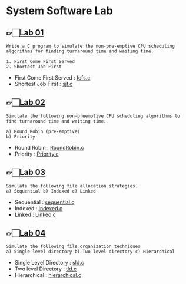 # System Software Lab

## 👉🏻[Lab 01](/Lab-01/)

    Write a C program to simulate the non-pre-emptive CPU scheduling algorithms for finding turnaround time and waiting time.

    1. First Come First Served
    2. Shortest Job First

-   First Come First Served : [fcfs.c](/Lab-01/fcfs.c)
-   Shortest Job First : [sjf.c](/Lab-01/sjf.c)

## 👉🏻[Lab 02](/Lab-02/)

    Simulate the following non-preemptive CPU scheduling algorithms to find turnaround time and waiting time.

    a) Round Robin (pre-emptive)
    b) Priority

-   Round Robin : [RoundRobin.c](/Lab-02/RoundRobin.c)
-   Priority : [Priority.c](/Lab-02/Priority.c)

## 👉🏻[Lab 03](/Lab-03/)

    Simulate the following file allocation strategies.
    a) Sequential b) Indexed c) Linked

-   Sequential : [sequential.c](/Lab-03/sequential.c)
-   Indexed : [Indexed.c](/Lab-03/indexed.c)
-   Linked : [Linked.c](/Lab-03/linked.c)

## 👉🏻[Lab 04](/Lab-04/)

    Simulate the following file organization techniques
    a) Single level directory b) Two level directory c) Hierarchical

-   Single Level Directory : [sld.c](/Lab-04/sld.c)
-   Two level Directory : [tld.c](/Lab-04/tld.c)
-   Hierarchical : [hierarchical.c](/Lab-04/hierarchical.c)
